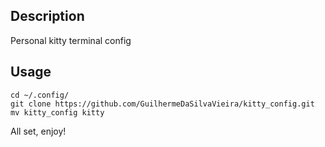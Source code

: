 ## Description
Personal kitty terminal config

## Usage
```
cd ~/.config/
git clone https://github.com/GuilhermeDaSilvaVieira/kitty_config.git
mv kitty_config kitty
```
All set, enjoy!
